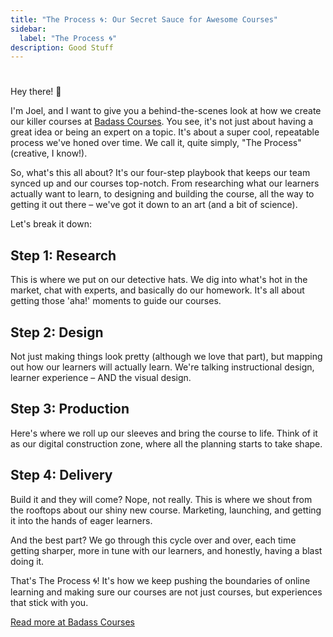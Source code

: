 ```yaml
---
title: "The Process 🌀: Our Secret Sauce for Awesome Courses"
sidebar:
  label: "The Process 🌀"
description: Good Stuff
---
```


#  

Hey there! 👋

I'm Joel, and I want to give you a behind-the-scenes look at how we create
our killer courses at [Badass Courses](https://badass.dev). You see, it's not
just about having a great idea or being an expert on a topic. It's about a super
cool, repeatable process we've honed over time. We call it, quite simply, "The
Process" (creative, I know!).

So, what's this all about? It's our four-step playbook that keeps our team
synced up and our courses top-notch. From researching what our learners actually
want to learn, to designing and building the course, all the way to getting it
out there – we've got it down to an art (and a bit of science).

Let's break it down:

## Step 1: Research

This is where we put on our detective hats. We dig into what's hot in the
market, chat with experts, and basically do our homework. It's all about getting
those 'aha!' moments to guide our courses.

## Step 2: Design

Not just making things look pretty (although we love that part), but mapping out
how our learners will actually learn. We're talking instructional design,
learner experience – AND the visual design.

## Step 3: Production

Here's where we roll up our sleeves and bring the course to life. Think of it as
our digital construction zone, where all the planning starts to take shape.

## Step 4: Delivery

Build it and they will come? Nope, not really. This is where we shout from the
rooftops about our shiny new course. Marketing, launching, and getting it into
the hands of eager learners.

And the best part? We go through this cycle over and over, each time getting
sharper, more in tune with our learners, and honestly, having a blast doing it.

That's The Process 🌀! It's how we keep pushing the boundaries of online
learning and making sure our courses are not just courses, but experiences that
stick with you.

[Read more at Badass Courses](https://badass.dev/the-process)


